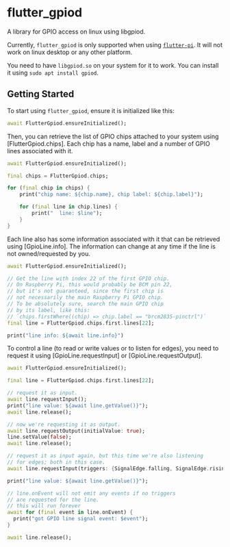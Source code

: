 # flutter_gpiod

A library for GPIO access on linux using libgpiod.

Currently, `flutter_gpiod` is only supported when using [`flutter-pi`](https://github.com/ardera/flutter-pi).
It will not work on linux desktop or any other platform.

You need to have `libgpiod.so` on your system for it to work.
You can install it using `sudo apt install gpiod`.


## Getting Started

To start using `flutter_gpiod`, ensure it is initialized like this:
```dart
await FlutterGpiod.ensureInitialized();
```

Then, you can retrieve the list of GPIO chips attached to
your system using [FlutterGpiod.chips]. Each chip has a name,
label and a number of GPIO lines associated with it.
```dart
await FlutterGpiod.ensureInitialized();

final chips = FlutterGpiod.chips;

for (final chip in chips) {
    print("chip name: ${chip.name}, chip label: ${chip.label}");

    for (final line in chip.lines) {
        print("  line: $line");
    }
}
```

Each line also has some information associated with it that can be
retrieved using [GpioLine.info].
The information can change at any time if the line is not owned/requested by you.
```dart
await FlutterGpiod.ensureInitialized();

// Get the line with index 22 of the first GPIO chip.
// On Raspberry Pi, this would probably be BCM pin 22,
// but it's not guaranteed, since the first chip is
// not necessarily the main Raspberry Pi GPIO chip.
// To be absolutely sure, search the main GPIO chip
// by its label, like this:
// `chips.firstWhere((chip) => chip.label == "brcm2835-pinctrl")`
final line = FlutterGpiod.chips.first.lines[22];

print("line info: ${await line.info}")
```

To control a line (to read or write values or to listen for edges),
you need to request it using [GpioLine.requestInput] or [GpioLine.requestOutput].
```dart
await FlutterGpiod.ensureInitialized();

final line = FlutterGpiod.chips.first.lines[22];

// request it as input.
await line.requestInput();
print("line value: ${await line.getValue()}");
await line.release();

// now we're requesting it as output.
await line.requestOutput(initialValue: true);
line.setValue(false);
await line.release();

// request it as input again, but this time we're also listening
// for edges; both in this case.
await line.requestInput(triggers: {SignalEdge.falling, SignalEdge.rising});

print("line value: ${await line.getValue()}");

// line.onEvent will not emit any events if no triggers
// are requested for the line.
// this will run forever
await for (final event in line.onEvent) {
  print("got GPIO line signal event: $event");
}

await line.release();
```